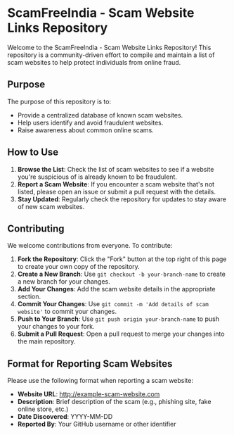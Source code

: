 # ScamFreeIndia - Scam Website Links Repository

Welcome to the ScamFreeIndia - Scam Website Links Repository! This repository is a community-driven effort to compile and maintain a list of scam websites to help protect individuals from online fraud.

## Purpose

The purpose of this repository is to:
- Provide a centralized database of known scam websites.
- Help users identify and avoid fraudulent websites.
- Raise awareness about common online scams.

## How to Use

1. **Browse the List**: Check the list of scam websites to see if a website you're suspicious of is already known to be fraudulent.
2. **Report a Scam Website**: If you encounter a scam website that's not listed, please open an issue or submit a pull request with the details.
3. **Stay Updated**: Regularly check the repository for updates to stay aware of new scam websites.

## Contributing

We welcome contributions from everyone. To contribute:

1. **Fork the Repository**: Click the "Fork" button at the top right of this page to create your own copy of the repository.
2. **Create a New Branch**: Use `git checkout -b your-branch-name` to create a new branch for your changes.
3. **Add Your Changes**: Add the scam website details in the appropriate section.
4. **Commit Your Changes**: Use `git commit -m 'Add details of scam website'` to commit your changes.
5. **Push to Your Branch**: Use `git push origin your-branch-name` to push your changes to your fork.
6. **Submit a Pull Request**: Open a pull request to merge your changes into the main repository.

## Format for Reporting Scam Websites

Please use the following format when reporting a scam website:

- **Website URL**: http://example-scam-website.com
- **Description**: Brief description of the scam (e.g., phishing site, fake online store, etc.)
- **Date Discovered**: YYYY-MM-DD
- **Reported By**: Your GitHub username or other identifier
